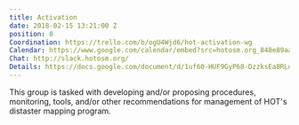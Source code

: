 ```yaml
---
title: Activation
date: 2018-02-15 13:21:00 Z
position: 0
Coordination: https://trello.com/b/ogU4Wjd6/hot-activation-wg
Calendar: https://www.google.com/calendar/embed?src=hotosm.org_848e89aaiab04ag94d23rqn558%40group.calendar.google.com
Chat: http://slack.hotosm.org/
Details: https://docs.google.com/document/d/1uf60-HUF9GyP68-DzzksEa8RLqFkUrsNSq6vhiiXa64/edit?usp=sharing
---
```


This group is tasked with developing and/or proposing procedures, monitoring, tools, and/or other recommendations for management of HOT's distaster mapping program.
